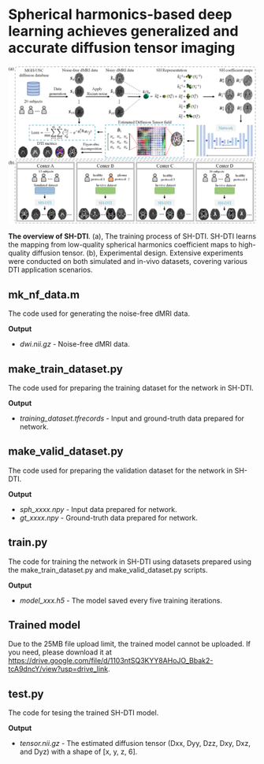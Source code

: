 # Spherical harmonics-based deep learning achieves generalized and accurate diffusion tensor imaging

![The overview of SH-DTI](https://github.com/chenyunwe1/SH-DTI/blob/main/Overview.png)

**The overview of SH-DTI**. (a), The training process of SH-DTI. SH-DTI learns the mapping from low-quality spherical harmonics coefficient maps to high-quality diffusion tensor. (b), Experimental design. Extensive experiments were conducted on both simulated and in-vivo datasets, covering various DTI application scenarios.

## mk_nf_data.m
The code used for generating the noise-free dMRI data.

**Output**
- *dwi.nii.gz* - Noise-free dMRI data.

## make_train_dataset.py
The code used for preparing the training dataset for the network in SH-DTI.

**Output**
- *training_dataset.tfrecords* - Input and ground-truth data prepared for network.

## make_valid_dataset.py
The code used for preparing the validation  dataset for the network in SH-DTI.

**Output**
- *sph_xxxx.npy* - Input data prepared for network.
- *gt_xxxx.npy* - Ground-truth data prepared for network.

## train.py
The code for training the network in SH-DTI using datasets prepared using the make_train_dataset.py and make_valid_dataset.py scripts.

**Output**
- *model_xxx.h5* - The model saved every five training iterations.

## Trained model
Due to the 25MB file upload limit, the trained model cannot be uploaded. If you need, please download it at https://drive.google.com/file/d/1103ntSQ3KYY8AHoJO_Bbak2-tcA9dncY/view?usp=drive_link.

## test.py
The code for tesing the trained SH-DTI model.

**Output**
- *tensor.nii.gz* - The estimated diffusion tensor (Dxx, Dyy, Dzz, Dxy, Dxz, and Dyz) with a shape of [x, y, z, 6]. 
